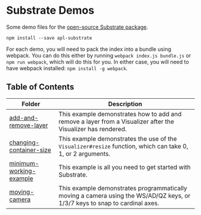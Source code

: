 # Substrate Demos

Some demo files for the [open-source Substrate package](https://github.com/jhuapl-boss/substrate).

```
npm install --save apl-substrate
```

For each demo, you will need to pack the index into a bundle using webpack. You can do this either by running `webpack index.js bundle.js` or `npm run webpack`, which will do this for you. In either case, you will need to have webpack installed: `npm install -g webpack`.

## Table of Contents

| Folder | Description |
|--------|-------------|
| [add-and-remove-layer](add-and-remove-layer) | This example demonstrates how to add and remove a layer from a Visualizer after the Visualizer has rendered. |
| [changing-container-size](changing-container-size) | This example demonstrates the use of the `Visualizer#resize` function, which can take 0, 1, or 2 arguments. |
| [minimum-working-example](minimum-working-example) | This example is all you need to get started with Substrate. |
| [moving-camera](moving-camera) | This example demonstrates programmatically moving a camera using the WS/AD/QZ keys, or 1/3/7 keys to snap to cardinal axes. |
